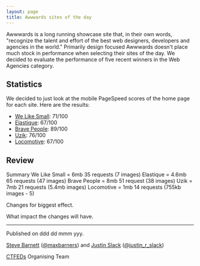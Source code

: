 ```yaml
---
layout: page
title: Awwwards sites of the day
---
```


Awwwards is a long running showcase site that, in their own words, "recognize the talent and effort of the best web designers, developers and agencies in the world." Primarily design focused Awwwards doesn't place much stock in performance when selecting their sites of the day. We decided to evaluate the performance of five recent winners in the Web Agencies category.

## Statistics

We decided to just look at the mobile PageSpeed scores of the home page for each site. Here are the results:

- [We Like Small](https://developers.google.com/speed/pagespeed/insights/?url=http%3A%2F%2Fwww.welikesmall.com%2F): 71/100
- [Elastique](https://developers.google.com/speed/pagespeed/insights/?url=https%3A%2F%2Fwww.elastique.de%2Fwork%2F): 67/100
- [Brave People](https://developers.google.com/speed/pagespeed/insights/?url=http%3A%2F%2Fbravepeople.co%2F&tab=mobile): 89/100
- [Uzik](https://developers.google.com/speed/pagespeed/insights/?url=http%3A%2F%2Fwww.uzik.com%2F): 76/100
- [Locomotive](https://developers.google.com/speed/pagespeed/insights/?url=https%3A%2F%2Flocomotive.ca%2F): 67/100


## Review

Summary
We Like Small = 6mb 35 requests (7 images)
Elastique = 4.6mb 65 requests (47 images)
Brave People = 8mb 51 request (38 images)
Uzik = 7mb 21 requests (5.4mb images)
Locomotive = 1mb 14 requests (755kb images - 5)


Changes for biggest effect.

What impact the changes will have.

---

Published on ddd dd mmm yyy.

[Steve Barnett](https://naga.co.za/) ([@maxbarners](https://twitter.com/maxbarners)) and [Justin Slack](http://justinslack.com/) ([@justin_r_slack](https://twitter.com/justin_r_slack))

[CTFEDs](http://ctfeds.org/) Organising Team
